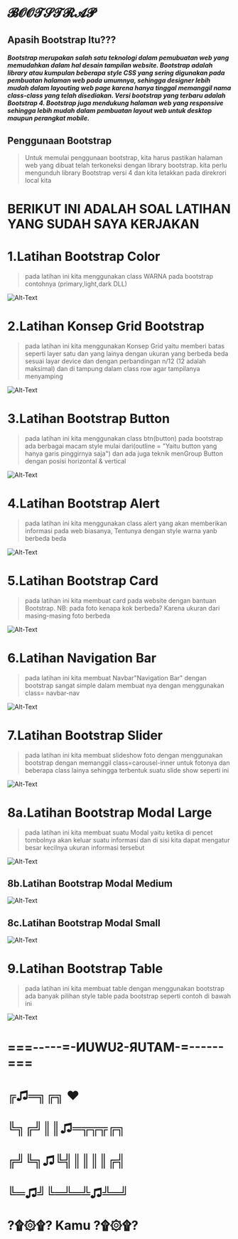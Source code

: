 # 𝓑𝓞𝓞𝓣𝓢𝓣𝓡𝓐𝓟
>
## Apasih Bootstrap Itu???
##### Bootstrap merupakan salah satu teknologi dalam pemubuatan web yang memudahkan dalam hal desain tampilan website. Bootstrap adalah library atau kumpulan beberapa style CSS yang sering digunakan pada pembuatan halaman web pada umumnya, sehingga designer lebih mudah dalam layouting web page karena hanya tinggal memanggil nama class-class yang telah disediakan. Versi bootstrap yang terbaru adalah Bootstrap 4. Bootstrap juga mendukung halaman web yang responsive sehingga lebih mudah dalam pembuatan layout web untuk desktop maupun perangkat mobile. 

## Penggunaan Bootstrap 
> Untuk memulai penggunaan bootstrap, kita harus pastikan halaman web yang dibuat telah terkoneksi dengan library bootstrap. kita perlu mengunduh library Bootstrap versi 4 dan kita letakkan pada direkrori local kita  
>
# BERIKUT INI ADALAH SOAL LATIHAN YANG SUDAH SAYA KERJAKAN
>
>
# 1.Latihan Bootstrap Color 

>pada latihan ini kita menggunakan class WARNA pada bootstrap contohnya (primary,light,dark DLL) 

![Alt-Text](https://github.com/rendiwibawa/BOOTSTRAP/blob/master/Hasil%20run/1.JPG)

# 2.Latihan Konsep Grid Bootstrap

>pada latihan ini kita menggunakan Konsep Grid yaitu memberi batas seperti layer satu dan yang lainya dengan ukuran yang berbeda beda sesuai layar device dan dengan perbandingan n/12 (12 adalah maksimal) dan di tampung dalam class row agar tampilanya menyamping

![Alt-Text](https://github.com/rendiwibawa/BOOTSTRAP/blob/master/Hasil%20run/2.JPG)

# 3.Latihan Bootstrap Button 

>pada latihan ini kita menggunakan class btn(button) pada bootstrap ada berbagai macam style mulai dari(outline = "Yaitu button yang hanya garis pinggirnya saja") dan ada juga teknik menGroup Button dengan posisi horizontal & vertical 

![Alt-Text](https://github.com/rendiwibawa/BOOTSTRAP/blob/master/Hasil%20run/3.JPG)

# 4.Latihan Bootstrap Alert 

>pada latihan ini kita menggunakan class alert yang akan memberikan informasi pada web biasanya, Tentunya dengan style warna yanb berbeda beda 

![Alt-Text](https://github.com/rendiwibawa/BOOTSTRAP/blob/master/Hasil%20run/4.JPG)

# 5.Latihan Bootstrap Card

 >pada latihan ini kita membuat card pada website dengan bantuan Bootstrap. NB: pada foto kenapa kok berbeda? Karena ukuran dari masing-masing foto berbeda

![Alt-Text](https://github.com/rendiwibawa/BOOTSTRAP/blob/master/Hasil%20run/5.JPG)

# 6.Latihan Navigation Bar 

>pada latihan ini kita membuat Navbar"Navigation Bar" dengan bootstrap sangat simple dalam membuat nya dengan menggunakan class= navbar-nav

![Alt-Text](https://github.com/rendiwibawa/BOOTSTRAP/blob/master/Hasil%20run/6.JPG)

# 7.Latihan Bootstrap Slider 

>pada latihan ini kita membuat slideshow foto dengan menggunakan bootstrap dengan memanggil class=carousel-inner untuk fotonya dan beberapa class lainya sehingga terbentuk suatu slide show seperti ini

![Alt-Text](https://github.com/rendiwibawa/BOOTSTRAP/blob/master/Hasil%20run/7.JPG)

# 8a.Latihan Bootstrap Modal Large

>pada latihan ini kita membuat suatu Modal yaitu ketika di pencet tombolnya akan keluar suatu informasi dan di sisi kita dapat mengatur besar kecilnya ukuran informasi tersebut

![Alt-Text](https://github.com/rendiwibawa/BOOTSTRAP/blob/master/Hasil%20run/8.1.JPG)

## 8b.Latihan Bootstrap Modal Medium

![Alt-Text](https://github.com/rendiwibawa/BOOTSTRAP/blob/master/Hasil%20run/8.2.JPG)

## 8c.Latihan Bootstrap Modal Small

![Alt-Text](https://github.com/rendiwibawa/BOOTSTRAP/blob/master/Hasil%20run/8.3.JPG)

# 9.Latihan Bootstrap Table 

>pada latihan ini kita membuat table dengan menggunakan bootstrap ada banyak pilihan style table pada bootstrap seperti contoh di bawah ini

![Alt-Text](https://github.com/rendiwibawa/BOOTSTRAP/blob/master/Hasil%20run/9.JPG)


>
# ===-----=-ͶUWUꙄ-ЯUTAM-=------===

# ╔♫═╗╔╗ ♥
# ╚╗╔╝║║♫═╦╦╦╔╗
# ╔╝╚╗♫╚╣║║║║╔╣
# ╚═♫╝╚═╩═╩♫╩═╝
# ?۩۞۩? Kamu ?۩۞۩?
